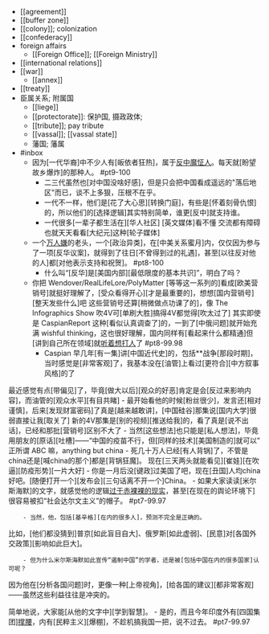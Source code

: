 - [[agreement]]
- [[buffer zone]]
- [[colony]]; colonization 
- [[confederacy]]
- foreign affairs
    - [[Foreign Office]]; [[Foreign Ministry]]
- [[international relations]]
- [[war]]
    - [[annex]]
- [[treaty]]
- 臣属关系; 附属国
    - [[liege]]
    - [[protectorate]]: 保护国, 摄政政体;
    - [[tribute]]; pay tribute
    - [[vassal]]; [[vassal state]]
    - 藩国; 藩属
- #inbox
    - 因为[一代华裔]中不少人有[皈依者狂热]，属于[反中魔怔人](https://www.zhihu.com/question/458277293/answer/1875053751)。每天就[盼望故乡爆炸]的那种人。 #pt9-100
        - 二三代虽然也[对中国没啥好感]，但是只会把中国看成遥远的"落后地区"而已，谈不上多狠，压根不在乎。
        - 一代不一样，他们是[花了大心思][转换门庭]，有些是[怀着刻骨仇恨]的，所以他们的[选择逻辑]其实特别简单，谁更[反中]就支持谁。
        - 一代很多[一辈子都生活在][华人社区] [英文媒体]看不懂 交流都有障碍 也就天天看看[大纪元]这种[轮子媒体]
    - 一个[万人嫌](https://www.zhihu.com/question/456256296/answer/1851847425)的老头，一个[政治异类]，在[中美关系蜜月]内，仅仅因为参与了一项[反华议案]，就得到了往日[不曾得到过的礼遇]，甚至[以往反对他的人]都[对他表示支持和祝贺]。 #pt8-100
        - 什么叫“[反华]是[美国内部][最低限度的基本共识]”，明白了吗？
    - 你把 Wendover/RealLifeLore/PolyMatter [等等这一系列的]看成[欧美营销号]就挺好理解了，[受众看得开心][才是最重要的]，想想[国内营销号][整天发些什么]吧
这些营销号还算[稍微做点功课了的]，像 The Infographics Show 吹4V可[单刷大胜]搞得4V都觉得[吹太过了]
其实即使是 CaspianReport 这种[看似认真调查了]的，一到了[中俄问题]就开始充满 wishful thinking，这也很好理解，国内同样有[看起来什么都精通]但[讲到自己所在领域]就[听着想打人](https://bbs.saraba1st.com/2b/forum.php?mod=viewthread&tid=2000474)了 #pt8-99.98
        - Caspian 早几年[有一集]讲[中国近代史]的，包括**战争[那段时期]，当时感觉是[非常客观]了，我基本没在[油管]上看过[更符合][中方叙事风格]的了

最近感觉有点[带偏见]了，毕竟[做大以后][观众的好恶]肯定是会[反过来影响内容]，而油管的[观众水平][有目共睹]
            - 最开始看他的时候[粉丝很少]，发言还[相对谨慎]，后来[发现财富密码]了真是[越来越敢讲]，[中国硅谷]那集说[国内大学]很弱直接让我[取关了]
新的4V那集是[别的视频][推送给我]的，看了真是[说不出话]，已经和那批[营销号]区别不大了
        - 当然[这些想法]也只能是[私人想法]，毕竟用朋友的[原话][吐槽]——“中国的疫苗不行，但[同样的技术][美国制造的]就可以”
正所谓 ABC 嘛，anything but china
        - 死几十万人已经[有人背锅]了，不管是china还是[喊china的那个]都是[背锅狂魔]。
现在[三天两头就能看见][崔娃][在吹逼][防疫形势][一片大好]
            - 你是一月后没[键政]过美国了吧，现在[丑国]人均china好吧。[随便打开一个][发布会][三句话离不开一个]China。
    - 如果大家读读[米尔斯海默]的文字，就感觉他的逻辑[过于赤裸裸的现实](https://www.zhihu.com/question/519094900/answer/2368053194)，甚至[在现在的舆论环境下]很容易被扣“社会达尔文主义”的帽子。 #pt7-99.97


        - 当然，他，包括[基辛格][在内的很多人]，预测不完全是正确的。

比如，[他们都没猜到]普京[如此盲目自大]、俄罗斯[如此虚弱]、[民意]对[各国外交政策][影响如此巨大]。


        - 但为什么米尔斯海默如此宣传“遏制中国”的学者，还是被[包括中国在内的很多国家]认可呢？

因为他在[分析各国问题]时，更像一种[上帝视角]，[给各国的建议][都非常客观]——虽然这些利益往往是冲突的。

简单地说，大家能[从他的文字中][学到智慧]。
    - 是的，而且今年印度外有[四国集团][撑腰](https://www.zhihu.com/question/458329331/answer/1877914033)，内有[民粹主义][爆棚]，不趁机搞我国一把，说不过去。 #pt7-99.97
